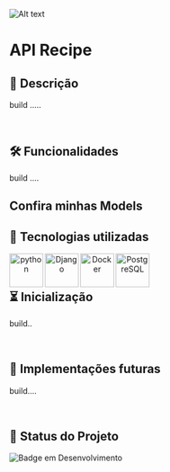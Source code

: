 ![Alt text](images.png)

# API Recipe

## 📖  Descrição

build .....

<br/>

## 🛠️ Funcionalidades

build ....

## Confira minhas Models


## 📡 Tecnologias utilizadas
<div align="center">

<img align="left" alt="python" height="60" width="60" src="https://icongr.am/devicon/python-original.svg?size=128&color=currentColor">
<img align="left" alt="Django" height="60" width="60" src="https://icongr.am/devicon/django-original.svg?size=128&color=currentColor">
<img align="left" alt="Docker" height="60" width="60" src="https://icongr.am/devicon/docker-original-wordmark.svg?size=128&color=currentColor">
<img align="left" alt="PostgreSQL" height="60" width="60" src="https://icongr.am/devicon/postgresql-original-wordmark.svg?size=128&color=currentColor">


</div>
<br/><br/>

## ⏳ Inicialização

build..


<br/>

## 🔮 Implementações futuras
build....


<br/>

## 🔎 Status do Projeto

![Badge em Desenvolvimento](https://img.shields.io/badge/Status-Em%20Desenvolvimento-green)

<br/>

